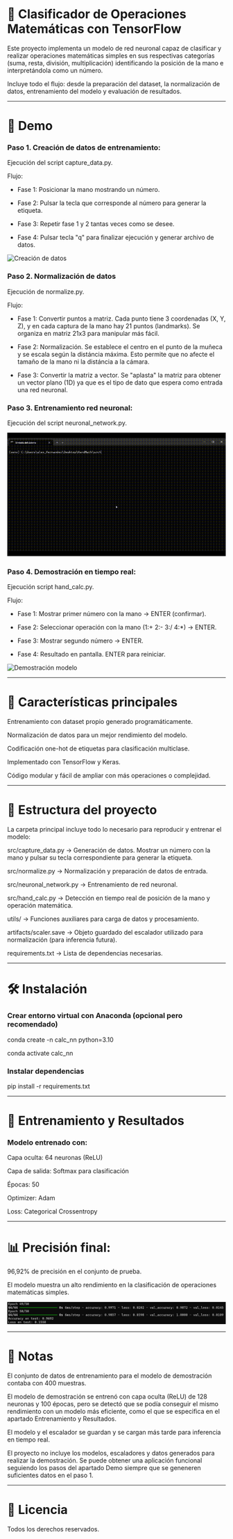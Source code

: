 # 🧮 Clasificador de Operaciones Matemáticas con TensorFlow

Este proyecto implementa un modelo de red neuronal capaz de clasificar y realizar operaciones matemáticas simples en sus respectivas categorías (suma, resta, división, multiplicación) identificando la posición de la mano e interpretándola como un número.

Incluye todo el flujo: desde la preparación del dataset, la normalización de datos, entrenamiento del modelo y evaluación de resultados.

---

# 🎥 Demo

### Paso 1. Creación de datos de entrenamiento:

Ejecución del script capture_data.py.

Flujo:

* Fase 1: Posicionar la mano mostrando un número.

* Fase 2: Pulsar la tecla que corresponde al número para generar la etiqueta.

* Fase 3: Repetir fase 1 y 2 tantas veces como se desee.

* Fase 4: Pulsar tecla "q" para finalizar ejecución y generar archivo de datos.

![Creación de datos](./media/capture_data.gif)

### Paso 2. Normalización de datos

Ejecución de normalize.py.

Flujo:

* Fase 1: Convertir puntos a matriz. Cada punto tiene 3 coordenadas (X, Y, Z), y en cada captura de la mano hay 21 puntos (landmarks). Se organiza en matriz 21x3 para manipular más fácil.

* Fase 2: Normalización. Se establece el centro en el punto de la muñeca y se escala según la distáncia máxima. Esto permite que no afecte el tamaño de la mano ni la distáncia a la cámara. 

* Fase 3: Convertir la matriz a vector. Se "aplasta" la matriz para obtener un vector plano (1D) ya que es el tipo de dato que espera como entrada una red neuronal.


### Paso 3. Entrenamiento red neuronal:

Ejecución del script neuronal_network.py. 

![Entrenamiento modelo](./media/neuronal_network.gif)


### Paso 4. Demostración en tiempo real: 

Ejecución script hand_calc.py.

Flujo:

* Fase 1: Mostrar primer número con la mano → ENTER (confirmar).

* Fase 2: Seleccionar operación con la mano (1:+ 2:- 3:/ 4:*) → ENTER.

* Fase 3: Mostrar segundo número → ENTER.

* Fase 4: Resultado en pantalla. ENTER para reiniciar.

![Demostración modelo](./media/hand_calc.gif)

---

# 📌 Características principales

Entrenamiento con dataset propio generado programáticamente.

Normalización de datos para un mejor rendimiento del modelo.

Codificación one-hot de etiquetas para clasificación multiclase.

Implementado con TensorFlow y Keras.

Código modular y fácil de ampliar con más operaciones o complejidad.

---

# 📁 Estructura del proyecto

La carpeta principal incluye todo lo necesario para reproducir y entrenar el modelo:

src/capture_data.py → Generación de datos. Mostrar un número con la mano y pulsar su tecla correspondiente para generar la etiqueta.

src/normalize.py → Normalización y preparación de datos de entrada.

src/neuronal_network.py → Entrenamiento de red neuronal.

src/hand_calc.py → Detección en tiempo real de posición de la mano y operación matemática.

utils/ → Funciones auxiliares para carga de datos y procesamiento.

artifacts/scaler.save → Objeto guardado del escalador utilizado para normalización (para inferencia futura).

requirements.txt → Lista de dependencias necesarias.

---

# 🛠️ Instalación

### Crear entorno virtual con Anaconda (opcional pero recomendado)

conda create -n calc_nn python=3.10

conda activate calc_nn

### Instalar dependencias

pip install -r requirements.txt

---

# 🚀 Entrenamiento y Resultados

### Modelo entrenado con:

Capa oculta: 64 neuronas (ReLU)

Capa de salida: Softmax para clasificación

Épocas: 50

Optimizer: Adam

Loss: Categorical Crossentropy

---

# 📊 Precisión final: 

96,92% de precisión en el conjunto de prueba.

El modelo muestra un alto rendimiento en la clasificación de operaciones matemáticas simples.

<img src="./media/results_test.png" controls width="600">

---

# 📌 Notas

El conjunto de datos de entrenamiento para el modelo de demostración contaba con 400 muestras.

El modelo de demostración se entrenó con capa oculta (ReLU) de 128 neuronas y 100 épocas, pero se detectó que se podía conseguir el mismo rendimiento con un modelo más eficiente, como el que se especifica en el apartado Entrenamiento y Resultados.

El modelo y el escalador se guardan y se cargan más tarde para inferencia en tiempo real.

El proyecto no incluye los modelos, escaladores y datos generados para realizar la demostración. Se puede obtener una aplicación funcional seguiendo los pasos del apartado Demo siempre que se geneneren suficientes datos en el paso 1. 

---

# 📜 Licencia
Todos los derechos reservados.